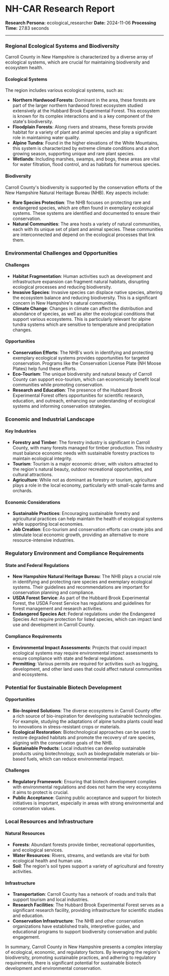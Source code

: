 # NH-CAR Research Report

**Research Persona:** ecological_researcher
**Date:** 2024-11-06
**Processing Time:** 27.83 seconds

---

### Regional Ecological Systems and Biodiversity

Carroll County in New Hampshire is characterized by a diverse array of ecological systems, which are crucial for maintaining biodiversity and ecosystem health.

#### Ecological Systems
The region includes various ecological systems, such as:
- **Northern Hardwood Forests**: Dominant in the area, these forests are part of the larger northern hardwood forest ecosystem studied extensively at the Hubbard Brook Experimental Forest. This ecosystem is known for its complex interactions and is a key component of the state's biodiversity.
- **Floodplain Forests**: Along rivers and streams, these forests provide habitat for a variety of plant and animal species and play a significant role in maintaining water quality.
- **Alpine Tundra**: Found in the higher elevations of the White Mountains, this system is characterized by extreme climate conditions and a short growing season, supporting unique and rare plant species.
- **Wetlands**: Including marshes, swamps, and bogs, these areas are vital for water filtration, flood control, and as habitats for numerous species.

#### Biodiversity
Carroll County's biodiversity is supported by the conservation efforts of the New Hampshire Natural Heritage Bureau (NHB). Key aspects include:
- **Rare Species Protection**: The NHB focuses on protecting rare and endangered species, which are often found in exemplary ecological systems. These systems are identified and documented to ensure their conservation.
- **Natural Communities**: The area hosts a variety of natural communities, each with its unique set of plant and animal species. These communities are interconnected and depend on the ecological processes that link them.

### Environmental Challenges and Opportunities

#### Challenges
- **Habitat Fragmentation**: Human activities such as development and infrastructure expansion can fragment natural habitats, disrupting ecological processes and reducing biodiversity.
- **Invasive Species**: Invasive species can displace native species, altering the ecosystem balance and reducing biodiversity. This is a significant concern in New Hampshire's natural communities.
- **Climate Change**: Changes in climate can affect the distribution and abundance of species, as well as alter the ecological conditions that support various ecosystems. This is particularly relevant for alpine tundra systems which are sensitive to temperature and precipitation changes.

#### Opportunities
- **Conservation Efforts**: The NHB's work in identifying and protecting exemplary ecological systems provides opportunities for targeted conservation. Programs like the Conservation License Plate (NH Moose Plates) help fund these efforts.
- **Eco-Tourism**: The unique biodiversity and natural beauty of Carroll County can support eco-tourism, which can economically benefit local communities while promoting conservation.
- **Research and Education**: The presence of the Hubbard Brook Experimental Forest offers opportunities for scientific research, education, and outreach, enhancing our understanding of ecological systems and informing conservation strategies.

### Economic and Industrial Landscape

#### Key Industries
- **Forestry and Timber**: The forestry industry is significant in Carroll County, with many forests managed for timber production. This industry must balance economic needs with sustainable forestry practices to maintain ecological integrity.
- **Tourism**: Tourism is a major economic driver, with visitors attracted to the region's natural beauty, outdoor recreational opportunities, and cultural attractions.
- **Agriculture**: While not as dominant as forestry or tourism, agriculture plays a role in the local economy, particularly with small-scale farms and orchards.

#### Economic Considerations
- **Sustainable Practices**: Encouraging sustainable forestry and agricultural practices can help maintain the health of ecological systems while supporting local economies.
- **Job Creation**: Eco-tourism and conservation efforts can create jobs and stimulate local economic growth, providing an alternative to more resource-intensive industries.

### Regulatory Environment and Compliance Requirements

#### State and Federal Regulations
- **New Hampshire Natural Heritage Bureau**: The NHB plays a crucial role in identifying and protecting rare species and exemplary ecological systems. Their guidelines and recommendations are important for conservation planning and compliance.
- **USDA Forest Service**: As part of the Hubbard Brook Experimental Forest, the USDA Forest Service has regulations and guidelines for forest management and research activities.
- **Endangered Species Act**: Federal regulations under the Endangered Species Act require protection for listed species, which can impact land use and development in Carroll County.

#### Compliance Requirements
- **Environmental Impact Assessments**: Projects that could impact ecological systems may require environmental impact assessments to ensure compliance with state and federal regulations.
- **Permitting**: Various permits are required for activities such as logging, development, and other land uses that could affect natural communities and ecosystems.

### Potential for Sustainable Biotech Development

#### Opportunities
- **Bio-Inspired Solutions**: The diverse ecosystems in Carroll County offer a rich source of bio-inspiration for developing sustainable technologies. For example, studying the adaptations of alpine tundra plants could lead to innovations in stress-resistant crops or materials.
- **Ecological Restoration**: Biotechnological approaches can be used to restore degraded habitats and promote the recovery of rare species, aligning with the conservation goals of the NHB.
- **Sustainable Products**: Local industries can develop sustainable products using biotechnology, such as biodegradable materials or bio-based fuels, which can reduce environmental impact.

#### Challenges
- **Regulatory Framework**: Ensuring that biotech development complies with environmental regulations and does not harm the very ecosystems it aims to protect is crucial.
- **Public Acceptance**: Gaining public acceptance and support for biotech initiatives is important, especially in areas with strong environmental and conservation values.

### Local Resources and Infrastructure

#### Natural Resources
- **Forests**: Abundant forests provide timber, recreational opportunities, and ecological services.
- **Water Resources**: Rivers, streams, and wetlands are vital for both ecological health and human use.
- **Soil**: The region's soil types support a variety of agricultural and forestry activities.

#### Infrastructure
- **Transportation**: Carroll County has a network of roads and trails that support tourism and local industries.
- **Research Facilities**: The Hubbard Brook Experimental Forest serves as a significant research facility, providing infrastructure for scientific studies and education.
- **Conservation Infrastructure**: The NHB and other conservation organizations have established trails, interpretive guides, and educational programs to support biodiversity conservation and public engagement.

In summary, Carroll County in New Hampshire presents a complex interplay of ecological, economic, and regulatory factors. By leveraging the region's biodiversity, promoting sustainable practices, and adhering to regulatory requirements, there is significant potential for sustainable biotech development and environmental conservation.